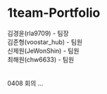 # 1team-Portfolio
김경윤(rla9709) - 팀장<br>
김준형(voostar_hub) - 팀원<br>
신제원(JeWonShin) - 팀원<br>
최해원(chw6633) - 팀원<br>
<br><br>
0408 회의
...
